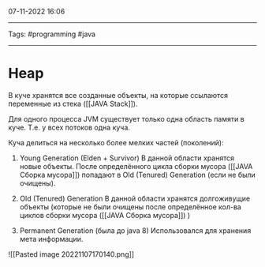 07-11-2022
16:06
***
Tags: #programming  #java 
***
# Heap
В куче хранятся все созданные объекты, на которые ссылаются переменные из стека ([[JAVA Stack]]).

Для одного процесса JVM существует только одна область памяти в куче. Т.е. у всех потоков одна куча. 

Куча делиться на несколько более мелких частей (поколений):
1. Young Generation (Elden + Survivor)
В данной области хранятся новые объекты. После определённого цикла сборки мусора  ([[JAVA Сборка мусора]]) попадают в Old (Tenured) Generation (если не были очищены).

3. Old (Tenured) Generation
В данной области хранятся долгоживущие объекты (которые не были очищены после определённое кол-ва циклов сборки мусора ([[JAVA Сборка мусора]]) )

5. Permanent Generation (была до java 8)
Использовался для хранения мета информации.

![[Pasted image 20221107170140.png]]